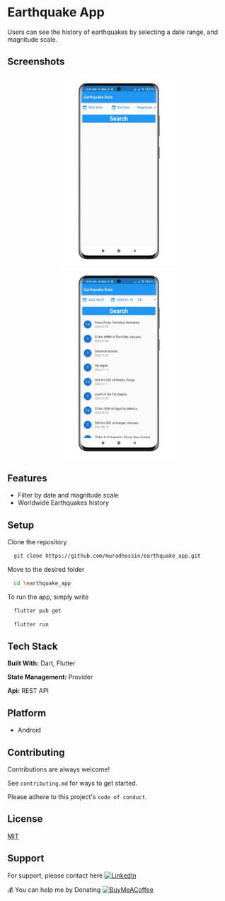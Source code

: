 
# Earthquake App

Users can see the history of earthquakes by selecting a date range, and magnitude scale.

## Screenshots

<p align="center">
  <img src="screenshots/photo_2023-01-14_00-05-47.jpg" width="256" hspace="4">
  <img src="screenshots/photo_2023-01-14_00-05-47 (2).jpg" width="256" hspace="4">
</p>


## Features

- Filter by date and magnitude scale
- Worldwide Earthquakes history 



## Setup

Clone the repository

```bash
  git clone https://github.com/muradhossin/earthquake_app.git
```
Move to the desired folder

```bash
  cd \earthquake_app
```
To run the app, simply write

```bash
  flutter pub get
```
```bash
  flutter run
```
## Tech Stack

**Built With:** Dart, Flutter

**State Management:** Provider

**Api:** REST API



## Platform

- Android


## Contributing

Contributions are always welcome!

See `contributing.md` for ways to get started.

Please adhere to this project's `code of conduct`.


## License

[MIT](https://choosealicense.com/licenses/mit/)


## Support

For support, please contact here [![LinkedIn](https://img.shields.io/badge/LinkedIn-%230077B5.svg?logo=linkedin&logoColor=white)](https://linkedin.com/in/md-murad-hossin)

  💰 You can help me by Donating
  [![BuyMeACoffee](https://img.shields.io/badge/Buy%20Me%20a%20Coffee-ffdd00?style=for-the-badge&logo=buy-me-a-coffee&logoColor=black)](https://buymeacoffee.com/muradhossin) 

